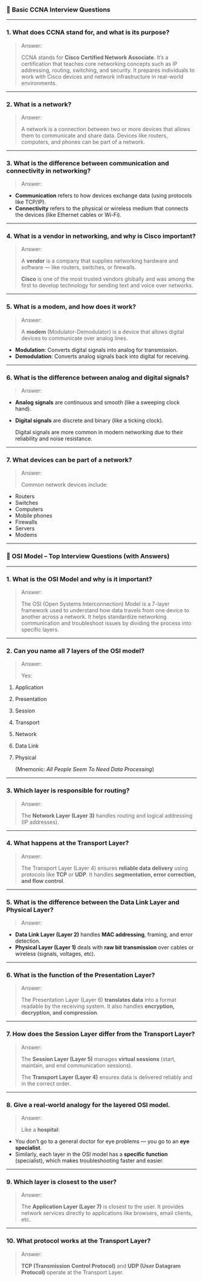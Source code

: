 ### 🧠 **Basic CCNA Interview Questions**

---

### 1. **What does CCNA stand for, and what is its purpose?**

> Answer:
> 
> 
> CCNA stands for **Cisco Certified Network Associate**. It’s a certification that teaches core networking concepts such as IP addressing, routing, switching, and security. It prepares individuals to work with Cisco devices and network infrastructure in real-world environments.
> 

---

### 2. **What is a network?**

> Answer:
> 
> 
> A network is a connection between two or more devices that allows them to communicate and share data. Devices like routers, computers, and phones can be part of a network.
> 

---

### 3. **What is the difference between communication and connectivity in networking?**

> Answer:
> 
- **Communication** refers to how devices exchange data (using protocols like TCP/IP).
- **Connectivity** refers to the physical or wireless medium that connects the devices (like Ethernet cables or Wi-Fi).

---

### 4. **What is a vendor in networking, and why is Cisco important?**

> Answer:
> 
> 
> A **vendor** is a company that supplies networking hardware and software — like routers, switches, or firewalls.
> 
> **Cisco** is one of the most trusted vendors globally and was among the first to develop technology for sending text and voice over networks.
> 

---

### 5. **What is a modem, and how does it work?**

> Answer:
> 
> 
> A **modem** (Modulator-Demodulator) is a device that allows digital devices to communicate over analog lines.
> 
- **Modulation**: Converts digital signals into analog for transmission.
- **Demodulation**: Converts analog signals back into digital for receiving.

---

### 6. **What is the difference between analog and digital signals?**

> Answer:
> 
- **Analog signals** are continuous and smooth (like a sweeping clock hand).
- **Digital signals** are discrete and binary (like a ticking clock).
    
    Digital signals are more common in modern networking due to their reliability and noise resistance.
    

---

### 7. **What devices can be part of a network?**

> Answer:
> 
> 
> Common network devices include:
> 
- Routers
- Switches
- Computers
- Mobile phones
- Firewalls
- Servers
- Modems

---

### 🧠 OSI Model – Top Interview Questions (with Answers)

---

### 1. **What is the OSI Model and why is it important?**

> Answer:
> 
> 
> The OSI (Open Systems Interconnection) Model is a 7-layer framework used to understand how data travels from one device to another across a network. It helps standardize networking communication and troubleshoot issues by dividing the process into specific layers.
> 

---

### 2. **Can you name all 7 layers of the OSI model?**

> Answer:
> 
> 
> Yes:
> 
1. Application
2. Presentation
3. Session
4. Transport
5. Network
6. Data Link
7. Physical
    
    (Mnemonic: *All People Seem To Need Data Processing*)
    

---

### 3. **Which layer is responsible for routing?**

> Answer:
> 
> 
> The **Network Layer (Layer 3)** handles routing and logical addressing (IP addresses).
> 

---

### 4. **What happens at the Transport Layer?**

> Answer:
> 
> 
> The Transport Layer (Layer 4) ensures **reliable data delivery** using protocols like **TCP** or **UDP**. It handles **segmentation, error correction, and flow control**.
> 

---

### 5. **What is the difference between the Data Link Layer and Physical Layer?**

> Answer:
> 
- **Data Link Layer (Layer 2)** handles **MAC addressing**, framing, and error detection.
- **Physical Layer (Layer 1)** deals with **raw bit transmission** over cables or wireless (signals, voltages, etc).

---

### 6. **What is the function of the Presentation Layer?**

> Answer:
> 
> 
> The Presentation Layer (Layer 6) **translates data** into a format readable by the receiving system. It also handles **encryption, decryption, and compression**.
> 

---

### 7. **How does the Session Layer differ from the Transport Layer?**

> Answer:
> 
> 
> The **Session Layer (Layer 5)** manages **virtual sessions** (start, maintain, and end communication sessions).
> 
> The **Transport Layer (Layer 4)** ensures data is delivered reliably and in the correct order.
> 

---

### 8. **Give a real-world analogy for the layered OSI model.**

> Answer:
> 
> 
> Like a **hospital**:
> 
- You don’t go to a general doctor for eye problems — you go to an **eye specialist**.
- Similarly, each layer in the OSI model has a **specific function** (specialist), which makes troubleshooting faster and easier.

---

### 9. **Which layer is closest to the user?**

> Answer:
> 
> 
> The **Application Layer (Layer 7)** is closest to the user. It provides network services directly to applications like browsers, email clients, etc.
> 

---

### 10. **What protocol works at the Transport Layer?**

> Answer:
> 
> 
> **TCP (Transmission Control Protocol)** and **UDP (User Datagram Protocol)** operate at the Transport Layer.
>
